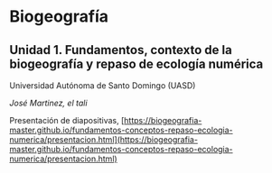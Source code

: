 # Biogeografía

## Unidad 1. Fundamentos, contexto de la biogeografía y repaso de ecología numérica
Universidad Autónoma de Santo Domingo (UASD)

*José Martinez, el tali*

Presentación de diapositivas,  [https://biogeografia-master.github.io/fundamentos-conceptos-repaso-ecologia-numerica/presentacion.html](https://biogeografia-master.github.io/fundamentos-conceptos-repaso-ecologia-numerica/presentacion.html)